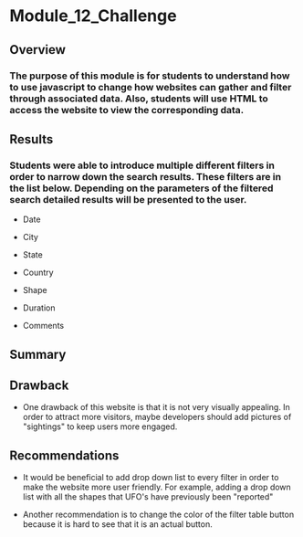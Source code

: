# Module_12_Challenge

## Overview

### The purpose of this module is for students to understand how to use javascript to change how websites can gather and filter through associated data. Also, students will use HTML to access the website to view the corresponding data. 

## Results

### Students were able to introduce multiple different filters in order to narrow down the search results. These filters are in the list below. Depending on the parameters of the filtered search detailed results will be presented to the user. 

- Date

- City

- State

- Country

- Shape

- Duration

- Comments

## Summary

## Drawback

- One drawback of this website is that it is not very visually appealing. In order to attract more visitors, maybe developers should add pictures of "sightings" to keep users more engaged. 

## Recommendations

- It would be beneficial to add drop down list to every filter in order to make the website more user friendly. For example, adding a drop down list with all the shapes that UFO's have previously been "reported"

- Another recommendation is to change the color of the filter table button because it is hard to see that it is an actual button. 
